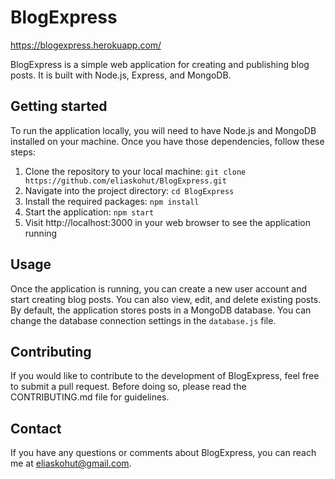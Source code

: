 # BlogExpress
https://blogexpress.herokuapp.com/

BlogExpress is a simple web application for creating and publishing blog posts. It is built with Node.js, Express, and MongoDB.

## Getting started

To run the application locally, you will need to have Node.js and MongoDB installed on your machine. Once you have those dependencies, follow these steps:

1. Clone the repository to your local machine: `git clone https://github.com/eliaskohut/BlogExpress.git`
2. Navigate into the project directory: `cd BlogExpress`
3. Install the required packages: `npm install`
4. Start the application: `npm start`
5. Visit http://localhost:3000 in your web browser to see the application running

## Usage

Once the application is running, you can create a new user account and start creating blog posts. You can also view, edit, and delete existing posts. By default, the application stores posts in a MongoDB database. You can change the database connection settings in the `database.js` file.

## Contributing

If you would like to contribute to the development of BlogExpress, feel free to submit a pull request. Before doing so, please read the CONTRIBUTING.md file for guidelines.

## Contact

If you have any questions or comments about BlogExpress, you can reach me at eliaskohut@gmail.com.
